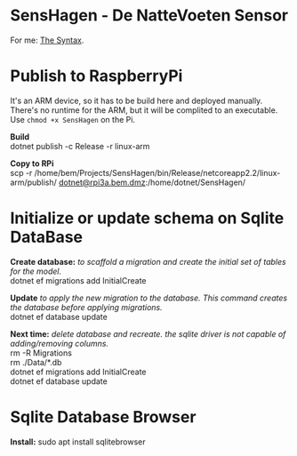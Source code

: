 # SensHagen - De NatteVoeten Sensor
For me: [The Syntax](https://help.github.com/articles/basic-writing-and-formatting-syntax).

# Publish to RaspberryPi 
It's an ARM device, so it has to be build here and deployed manually. <br />
There's no runtime for the ARM, but it will be complited to an executable. Use `chmod +x SensHagen` on the Pi.

**Build** <br />
dotnet publish -c Release -r linux-arm

**Copy to RPi** <br />
scp -r /home/bem/Projects/SensHagen/bin/Release/netcoreapp2.2/linux-arm/publish/ dotnet@rpi3a.bem.dmz:/home/dotnet/SensHagen/

# Initialize or update schema on Sqlite DataBase
**Create database:** *to scaffold a migration and create the initial set of tables for the model.* <br /> 
dotnet ef migrations add InitialCreate 

**Update** *to apply the new migration to the database. This command creates the database before applying migrations.* <br /> 
dotnet ef database update 

**Next time:** *delete database and recreate. the sqlite driver is not capable of adding/removing columns.* <br />
rm -R Migrations <br /> 
rm ./Data/*.db <br /> 
dotnet ef migrations add InitialCreate <br /> 
dotnet ef database update <br /> 

# Sqlite Database Browser
**Install:** sudo apt install sqlitebrowser

